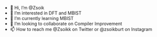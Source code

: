- 👋 Hi, I’m @Zsoik
- 👀 I’m interested in DFT and MBIST
- 🌱 I’m currently learning MBIST 
- 💞️ I’m looking to collaborate on Compiler Improvement 
- 📫 How to reach me @Zsoikk on Twitter or @zsoikburt on Instagram

<!---
Zsoik/Zsoik is a ✨ special ✨ repository because its `README.md` (this file) appears on your GitHub profile.
You can click the Preview link to take a look at your changes.
--->
